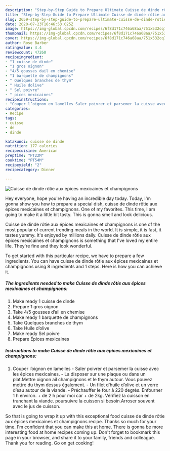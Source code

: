 ```yaml
---
description: "Step-by-Step Guide to Prepare Ultimate Cuisse de dinde rôtie aux épices mexicaines et champignons"
title: "Step-by-Step Guide to Prepare Ultimate Cuisse de dinde rôtie aux épices mexicaines et champignons"
slug: 2659-step-by-step-guide-to-prepare-ultimate-cuisse-de-dinde-rotie-aux-epices-mexicaines-et-champignons
date: 2020-07-23T16:46:53.025Z
image: https://img-global.cpcdn.com/recipes/6f8d171c746a68aa/751x532cq70/cuisse-de-dinde-rotie-aux-epices-mexicaines-et-champignons-photo-principale-de-la-recette.jpg
thumbnail: https://img-global.cpcdn.com/recipes/6f8d171c746a68aa/751x532cq70/cuisse-de-dinde-rotie-aux-epices-mexicaines-et-champignons-photo-principale-de-la-recette.jpg
cover: https://img-global.cpcdn.com/recipes/6f8d171c746a68aa/751x532cq70/cuisse-de-dinde-rotie-aux-epices-mexicaines-et-champignons-photo-principale-de-la-recette.jpg
author: Rose Barber
ratingvalue: 4.4
reviewcount: 47260
recipeingredient:
- "1 cuisse de dinde"
- "1 gros oignon"
- "4/5 gousses dail en chemise"
- "1 barquette de champignons"
- " Quelques branches de thym"
- " Huile dolive"
- " Sel poivre"
- " pices mexicaines"
recipeinstructions:
- "Couper l’oignon en lamelles Saler poivrer et parsemer la cuisse avec les épices mexicaines. La disposer sur une plaque ou dans un plat.Mettre oignon ail champignons et le thym autour. Vous pouvez mettre du thym dessus également. Un filet d’huile d’olive et un verre d’eau autour de la viande.  Préchauffer le four à 220 degrés. Enfourner 1 h environ. + de 2 h pour moi car + de 2kg. Vérifiez la cuisson en tranchant la viande. poursuivre la cuisson si besoin.Arroser souvent avec le jus de cuisson."
categories:
- Recipe
tags:
- cuisse
- de
- dinde

katakunci: cuisse de dinde 
nutrition: 177 calories
recipecuisine: American
preptime: "PT22M"
cooktime: "PT54M"
recipeyield: "2"
recipecategory: Dinner

---
```



![Cuisse de dinde rôtie aux épices mexicaines et champignons](https://img-global.cpcdn.com/recipes/6f8d171c746a68aa/751x532cq70/cuisse-de-dinde-rotie-aux-epices-mexicaines-et-champignons-photo-principale-de-la-recette.jpg)

Hey everyone, hope you're having an incredible day today. Today, I'm gonna show you how to prepare a special dish, cuisse de dinde rôtie aux épices mexicaines et champignons. One of my favorites. This time, I am going to make it a little bit tasty. This is gonna smell and look delicious.

Cuisse de dinde rôtie aux épices mexicaines et champignons is one of the most popular of current trending meals in the world. It is simple, it is fast, it tastes yummy. It's enjoyed by millions daily. Cuisse de dinde rôtie aux épices mexicaines et champignons is something that I've loved my entire life. They're fine and they look wonderful.




To get started with this particular recipe, we have to prepare a few ingredients. You can have cuisse de dinde rôtie aux épices mexicaines et champignons using 8 ingredients and 1 steps. Here is how you can achieve it.

<!--inarticleads1-->

##### The ingredients needed to make Cuisse de dinde rôtie aux épices mexicaines et champignons:

1. Make ready 1 cuisse de dinde
1. Prepare 1 gros oignon
1. Take 4/5 gousses d’ail en chemise
1. Make ready 1 barquette de champignons
1. Take  Quelques branches de thym
1. Take  Huile d’olive
1. Make ready  Sel poivre
1. Prepare  Épices mexicaines




<!--inarticleads2-->

##### Instructions to make Cuisse de dinde rôtie aux épices mexicaines et champignons:

1. Couper l’oignon en lamelles - Saler poivrer et parsemer la cuisse avec les épices mexicaines. - La disposer sur une plaque ou dans un plat.Mettre oignon ail champignons et le thym autour. Vous pouvez mettre du thym dessus également. - Un filet d’huile d’olive et un verre d’eau autour de la viande.  - Préchauffer le four à 220 degrés. Enfourner 1 h environ. + de 2 h pour moi car + de 2kg. Vérifiez la cuisson en tranchant la viande. poursuivre la cuisson si besoin.Arroser souvent avec le jus de cuisson.




So that is going to wrap it up with this exceptional food cuisse de dinde rôtie aux épices mexicaines et champignons recipe. Thanks so much for your time. I'm confident that you can make this at home. There is gonna be more interesting food at home recipes coming up. Don't forget to bookmark this page in your browser, and share it to your family, friends and colleague. Thank you for reading. Go on get cooking!
